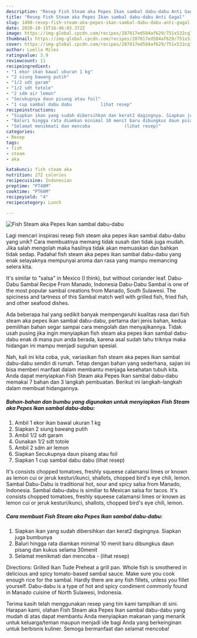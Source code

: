 ```yaml
---
description: "Resep Fish Steam aka Pepes Ikan sambal dabu-dabu Anti Gagal"
title: "Resep Fish Steam aka Pepes Ikan sambal dabu-dabu Anti Gagal"
slug: 1498-resep-fish-steam-aka-pepes-ikan-sambal-dabu-dabu-anti-gagal
date: 2020-10-15T16:46:03.372Z
image: https://img-global.cpcdn.com/recipes/287817ed584af629/751x532cq70/fish-steam-aka-pepes-ikan-sambal-dabu-dabu-foto-resep-utama.jpg
thumbnail: https://img-global.cpcdn.com/recipes/287817ed584af629/751x532cq70/fish-steam-aka-pepes-ikan-sambal-dabu-dabu-foto-resep-utama.jpg
cover: https://img-global.cpcdn.com/recipes/287817ed584af629/751x532cq70/fish-steam-aka-pepes-ikan-sambal-dabu-dabu-foto-resep-utama.jpg
author: Luella Miles
ratingvalue: 3.9
reviewcount: 11
recipeingredient:
- "1 ekor ikan bawal ukuran 1 kg"
- "2 siung bawang putih"
- "1/2 sdt garam"
- "1/2 sdt totole"
- "2 sdm air lemon"
- "Secukupnya daun pisang atau foil"
- "1 cup sambal dabu dabu           lihat resep"
recipeinstructions:
- "Siapkan ikan yang sudah dibersihkan dan kerat2 dagingnya. Siapkan juga bumbunya"
- "Baluri hingga rata diamkan minimal 10 menit baru dibungkus daun pisang dan kukus selama 30menit"
- "Selamat menikmati dan mencoba             (lihat resep)"
categories:
- Resep
tags:
- fish
- steam
- aka

katakunci: fish steam aka 
nutrition: 272 calories
recipecuisine: Indonesian
preptime: "PT40M"
cooktime: "PT60M"
recipeyield: "4"
recipecategory: Lunch

---
```



![Fish Steam aka Pepes Ikan sambal dabu-dabu](https://img-global.cpcdn.com/recipes/287817ed584af629/751x532cq70/fish-steam-aka-pepes-ikan-sambal-dabu-dabu-foto-resep-utama.jpg)

Lagi mencari inspirasi resep fish steam aka pepes ikan sambal dabu-dabu yang unik? Cara membuatnya memang tidak susah dan tidak juga mudah. Jika salah mengolah maka hasilnya tidak akan memuaskan dan bahkan tidak sedap. Padahal fish steam aka pepes ikan sambal dabu-dabu yang enak selayaknya mempunyai aroma dan rasa yang mampu memancing selera kita.

It&#39;s similar to &#34;salsa&#34; in Mexico (I think), but without coriander leaf. Dabu-Dabu Sambal Recipe From Manado, Indonesia Dabu-Dabu Sambal is one of the most popular sambal creations from Manado, South Sulawesi. The spiciness and tartness of this Sambal match well with grilled fish, fried fish, and other seafood dishes.

Ada beberapa hal yang sedikit banyak mempengaruhi kualitas rasa dari fish steam aka pepes ikan sambal dabu-dabu, pertama dari jenis bahan, kedua pemilihan bahan segar sampai cara mengolah dan menyajikannya. Tidak usah pusing jika ingin menyiapkan fish steam aka pepes ikan sambal dabu-dabu enak di mana pun anda berada, karena asal sudah tahu triknya maka hidangan ini mampu menjadi suguhan spesial.


Nah, kali ini kita coba, yuk, variasikan fish steam aka pepes ikan sambal dabu-dabu sendiri di rumah. Tetap dengan bahan yang sederhana, sajian ini bisa memberi manfaat dalam membantu menjaga kesehatan tubuh kita. Anda dapat menyiapkan Fish Steam aka Pepes Ikan sambal dabu-dabu memakai 7 bahan dan 3 langkah pembuatan. Berikut ini langkah-langkah dalam membuat hidangannya.

<!--inarticleads1-->

##### Bahan-bahan dan bumbu yang digunakan untuk menyiapkan Fish Steam aka Pepes Ikan sambal dabu-dabu:

1. Ambil 1 ekor ikan bawal ukuran 1 kg
1. Siapkan 2 siung bawang putih
1. Ambil 1/2 sdt garam
1. Gunakan 1/2 sdt totole
1. Ambil 2 sdm air lemon
1. Siapkan Secukupnya daun pisang atau foil
1. Siapkan 1 cup sambal dabu dabu           (lihat resep)


It&#39;s consists chopped tomatoes, freshly squeese calamansi limes or known as lemon cui or jeruk kesturi/kunci, shallots, chopped bird&#39;s eye chili, lemon. Sambal Dabu-Dabu is traditional hot, sour and spicy salsa from Manado, Indonesia. Sambal dabu-dabu is similiar to Mexican salsa for tacos. It&#39;s consists chopped tomatoes, freshly squeese calamansi limes or known as lemon cui or jeruk kesturi/kunci, shallots, chopped bird&#39;s eye chili, lemon. 

<!--inarticleads2-->

##### Cara membuat Fish Steam aka Pepes Ikan sambal dabu-dabu:

1. Siapkan ikan yang sudah dibersihkan dan kerat2 dagingnya. Siapkan juga bumbunya
1. Baluri hingga rata diamkan minimal 10 menit baru dibungkus daun pisang dan kukus selama 30menit
1. Selamat menikmati dan mencoba -             (lihat resep)


Directions: Grilled Ikan Tude Preheat a grill pan. Whole fish is smothered in delicious and spicy tomato-based sambal sauce. Make sure you cook enough rice for the sambal. Hardly there are any fish fillets, unless you fillet yourself. Dabu-dabu is a type of hot and spicy condiment commonly found in Manado cuisine of North Sulawesi, Indonesia. 

Terima kasih telah menggunakan resep yang tim kami tampilkan di sini. Harapan kami, olahan Fish Steam aka Pepes Ikan sambal dabu-dabu yang mudah di atas dapat membantu Anda menyiapkan makanan yang menarik untuk keluarga/teman maupun menjadi ide bagi Anda yang berkeinginan untuk berbisnis kuliner. Semoga bermanfaat dan selamat mencoba!
